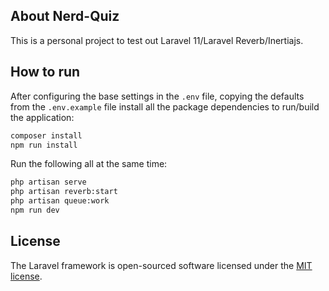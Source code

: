 ## About Nerd-Quiz

This is a personal project to test out Laravel 11/Laravel Reverb/Inertiajs.

## How to run
After configuring the base settings in the `.env` file, copying the defaults from the `.env.example` file install all the package dependencies to run/build the application:

```bash
composer install
npm run install
```

Run the following all at the same time:
```bash
php artisan serve
php artisan reverb:start
php artisan queue:work
npm run dev
```

## License

The Laravel framework is open-sourced software licensed under the [MIT license](https://opensource.org/licenses/MIT).
